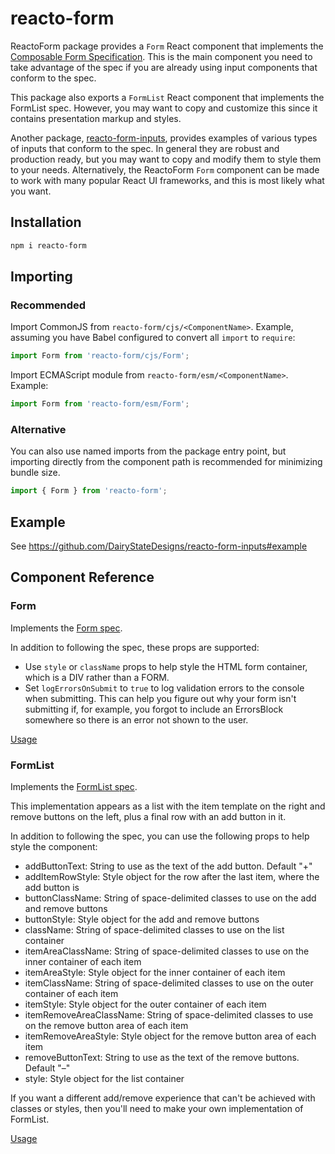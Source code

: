 # reacto-form

ReactoForm package provides a `Form` React component that implements the [Composable Form Specification](http://composableforms.com/user/). This is the main component you need to take advantage of the spec if you are already using input components that conform to the spec.

This package also exports a `FormList` React component that implements the FormList spec. However, you may want to copy and customize this since it contains presentation markup and styles.

Another package, [reacto-form-inputs](https://github.com/DairyStateDesigns/reacto-form-inputs), provides examples of various types of inputs that conform to the spec. In general they are robust and production ready, but you may want to copy and modify them to style them to your needs. Alternatively, the ReactoForm `Form` component can be made to work with many popular React UI frameworks, and this is most likely what you want.

## Installation

```bash
npm i reacto-form
```

## Importing

### Recommended

Import CommonJS from `reacto-form/cjs/<ComponentName>`. Example, assuming you have Babel configured to convert all `import` to `require`:

```js
import Form from 'reacto-form/cjs/Form';
```

Import ECMAScript module from `reacto-form/esm/<ComponentName>`. Example:

```js
import Form from 'reacto-form/esm/Form';
```

### Alternative

You can also use named imports from the package entry point, but importing directly from the component path is recommended for minimizing bundle size.

```js
import { Form } from 'reacto-form';
```

## Example

See https://github.com/DairyStateDesigns/reacto-form-inputs#example

## Component Reference

### Form

Implements the [Form spec](spec/form.md).

In addition to following the spec, these props are supported:

- Use `style` or `className` props to help style the HTML form container, which is a DIV rather than a FORM.
- Set `logErrorsOnSubmit` to `true` to log validation errors to the console when submitting. This can help you figure out why your form isn't submitting if, for example, you forgot to include an ErrorsBlock somewhere so there is an error not shown to the user.

[Usage](http://composableforms.com/user/form/)

### FormList

Implements the [FormList spec](spec/list.md).

This implementation appears as a list with the item template on the right and remove buttons on the left, plus a final row with an add button in it.

In addition to following the spec, you can use the following props to help style the component:

- addButtonText: String to use as the text of the add button. Default "+"
- addItemRowStyle: Style object for the row after the last item, where the add button is
- buttonClassName: String of space-delimited classes to use on the add and remove buttons
- buttonStyle: Style object for the add and remove buttons
- className: String of space-delimited classes to use on the list container
- itemAreaClassName: String of space-delimited classes to use on the inner container of each item
- itemAreaStyle: Style object for the inner container of each item
- itemClassName: String of space-delimited classes to use on the outer container of each item
- itemStyle: Style object for the outer container of each item
- itemRemoveAreaClassName: String of space-delimited classes to use on the remove button area of each item
- itemRemoveAreaStyle: Style object for the remove button area of each item
- removeButtonText: String to use as the text of the remove buttons. Default "–"
- style: Style object for the list container

If you want a different add/remove experience that can't be achieved with classes or styles, then you'll need to make your own implementation of FormList.

[Usage](http://composableforms.com/user/list/)

